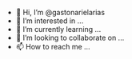 - 👋 Hi, I’m @gastonarielarias
- 👀 I’m interested in ...
- 🌱 I’m currently learning ...
- 💞️ I’m looking to collaborate on ...
- 📫 How to reach me ...

<!---
gastonarielarias/gastonarielarias is a ✨ special ✨ repository because its `README.md` (this file) appears on your GitHub profile.
You can click the Preview link to take a look at your changes.
--->
